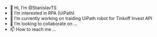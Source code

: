 - 👋 Hi, I’m @StanislavTS
- 👀 I’m interested in RPA (UiPath)
- 🌱 I’m currently working on traiding UiPath robot for Tinkoff Invest API
- 💞️ I’m looking to collaborate on ...
- 📫 How to reach me ...

<!---
StanislavTS/StanislavTS is a ✨ special ✨ repository because its `README.md` (this file) appears on your GitHub profile.
You can click the Preview link to take a look at your changes.
--->
